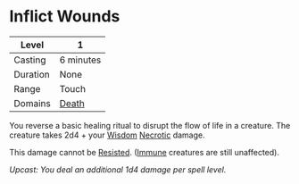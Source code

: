 # Inflict Wounds

| Level    | 1                                          |
| -------- | ------------------------------------------ |
| Casting  | 6 minutes                                  |
| Duration | None                                       |
| Range    | Touch                                      |
| Domains  | [Death](../../../Spell%20Domains/Death.md) |

You reverse a basic healing ritual to disrupt the flow of life in a creature. The creature takes 2d4 + your [Wisdom](../../../../Player%20Characters/Chosen%20Statistics/Wisdom.md) [Necrotic](../../../../Damage%20Types/Necrotic.md) damage. 

This damage cannot be [Resisted](../../../../Conditions/Resistant.md). ([Immune](../../../../Conditions/Immune.md) creatures are still unaffected).

*Upcast: You deal an additional 1d4 damage per spell level.*